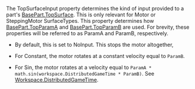 The TopSurfaceInput property determines the kind of input provided to a part's [BasePart.TopSurface](https://developer.roblox.com/api-reference/property/BasePart/TopSurface). This is only relevant for Motor or SteppingMotor SurfaceTypes. This property determines how [BasePart.TopParamA](https://developer.roblox.com/api-reference/property/BasePart/TopParamA) and [BasePart.TopParamB](https://developer.roblox.com/api-reference/property/BasePart/TopParamB) are used. For brevity, these properties will be referred to as ParamA and ParamB, respectively.

  - By default, this is set to NoInput. This stops the motor altogether,

  - For Constant, the motor rotates at a constant velocity equal to `ParamB`.

  - For Sin, the motor rotates at a velocity equal to `ParamA * math.sin(workspace.DistributedGameTime * ParamB)`. See [Workspace.DistributedGameTime](https://developer.roblox.com/api-reference/property/Workspace/DistributedGameTime).